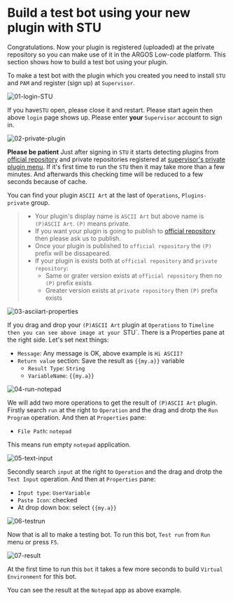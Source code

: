 # Build a test bot using your new plugin with STU

Congratulations. Now your plugin is registered (uploaded) at the private repository so you can make use of it in the ARGOS Low-code platform. This section shows how to build a test bot using your plugin.

To make a test bot with the plugin which you created you need to install `STU` and `PAM` and register (sign up) at `Supervisor`. 


![01-login-STU](https://raw.githubusercontent.com/Jerry-Chae/pot-sdk-doc/main/Captures/03-Make_Plugin_PyCharm/10-make_bot/01-login-STU.png)

If you have`STU` open, please close it and restart. Please start agein then above `login` page shows up. Please enter **your** `Supervisor` account to sign in.

![02-private-plugin](https://raw.githubusercontent.com/Jerry-Chae/pot-sdk-doc/main/Captures/03-Make_Plugin_PyCharm/10-make_bot/02-private-plugin.png)

**Please be patient** Just after signing in `STU` it starts detecting plugins from [official repository](https://pypi-official.argos-labs.com) and private repositories registered at [supervisor's private plugin menu](https://rpa.argos-labs.com/#/plugin/private-plugin). If it's first time to run the `STU` then it may take more than a few minutes. And afterwards this checking time will be reduced to a few seconds because of cache. 

You can find your plugin `ASCII Art` at the last of `Operations`, `Plugins-private` group.

> * Your plugin's display name is `ASCII Art` but above name is `(P)ASCII Art`. `(P)` means private.
> * If you want your plugin is going to publish to [official repository](https://pypi-official.argos-labs.com) then please ask us to publish.
> * Once your plugin is published to `official repository` the `(P)` prefix will be dissapeared.
> * If your plugin is exists both at `official repository` and `private repository`:
>   * Same or grater version exists at `official repository` then no `(P)` prefix exists
>   * Greater version exists at `private repository` then `(P)` prefix exists

![03-asciiart-properties](https://raw.githubusercontent.com/Jerry-Chae/pot-sdk-doc/main/Captures/03-Make_Plugin_PyCharm/10-make_bot/03-asciiart-properties.png)

If you drag and drop your `(P)ASCII Art` plugin at `Operations` to `Timeline then you can see above image at your `STU`. There is a Properties pane at the right side. Let's set next things:
* `Message`: Any message is OK, above example is `Hi ASCII?`
* `Return value` section: Save the result as `{{my.a}}` variable
  * `Result Type`: `String`
  * `VariableName`: `{{my.a}}`


![04-run-notepad](https://raw.githubusercontent.com/Jerry-Chae/pot-sdk-doc/main/Captures/03-Make_Plugin_PyCharm/10-make_bot/04-run-notepad.png)

We will add two more operations to get the result of `(P)ASCII Art` plugin. 
Firstly search `run` at the right to `Operation` and the drag and drotp the `Run Program` operation.
And then at `Properties` pane:
* `File Path`: `notepad`

This means run empty `notepad` application.

![05-text-input](https://raw.githubusercontent.com/Jerry-Chae/pot-sdk-doc/main/Captures/03-Make_Plugin_PyCharm/10-make_bot/05-text-input.png)

Secondly search `input` at the right to `Operation` and the drag and drotp the `Text Input` operation.
And then at `Properties` pane:
* `Input type`: `UserVariable`
* `Paste Icon`: checked
* At drop down box: select `{{my.a}}`

![06-testrun](https://raw.githubusercontent.com/Jerry-Chae/pot-sdk-doc/main/Captures/03-Make_Plugin_PyCharm/10-make_bot/06-testrun.png)

Now that is all to make a testing bot.
To run this bot, `Test run` from `Run` menu or press `F5`.

![07-result](https://raw.githubusercontent.com/Jerry-Chae/pot-sdk-doc/main/Captures/03-Make_Plugin_PyCharm/10-make_bot/07-result.png)

At the first time to run this `bot` it takes a few more seconds to build `Virtual Environment` for this bot. 

You can see the result at the `Notepad` app as above example.
